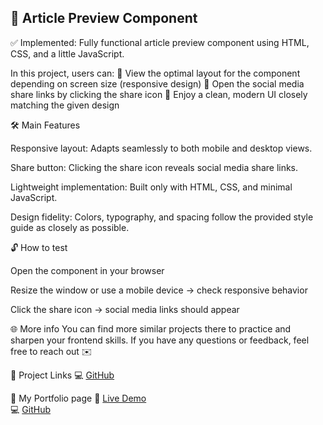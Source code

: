## 📰 Article Preview Component

✅ Implemented: Fully functional article preview component using HTML, CSS, and a little JavaScript.

In this project, users can:
📱 View the optimal layout for the component depending on screen size (responsive design)
🔗 Open the social media share links by clicking the share icon
🎨 Enjoy a clean, modern UI closely matching the given design

🛠️ Main Features

Responsive layout: Adapts seamlessly to both mobile and desktop views.

Share button: Clicking the share icon reveals social media share links.

Lightweight implementation: Built only with HTML, CSS, and minimal JavaScript.

Design fidelity: Colors, typography, and spacing follow the provided style guide as closely as possible.

🔓 How to test

Open the component in your browser

Resize the window or use a mobile device → check responsive behavior

Click the share icon → social media links should appear

🌐 More info
You can find more similar projects there to practice and sharpen your frontend skills.
If you have any questions or feedback, feel free to reach out ✉️

📁 Project Links
💻 [GitHub](https://github.com/Nyukaa/BCNew/tree/main/FrontendMentor/article-preview-component-master)

📁 My Portfolio page
🔗 [Live Demo](https://portfolio-a8654.web.app/index.html)  
 💻 [GitHub](https://github.com/Nyukaa/BCNew/tree/main/HTML/profile_page_project)
